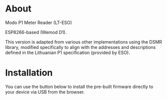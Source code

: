# About

Modo P1 Meter Reader (LT-ESO)

ESP8266-based (Wemod D1).

This version is adapted from various other implementations using the DSMR library, modified specifically to align with the addresses and descriptions defined in the Lithuanian P1 specification (provided by ESO).


# Installation

You can use the button below to install the pre-built firmware directly to your device via USB from the browser.

<esp-web-install-button manifest="firmware/project-template.manifest.json"></esp-web-install-button>

<script type="module" src="https://unpkg.com/esp-web-tools@10/dist/web/install-button.js?module"></script>
